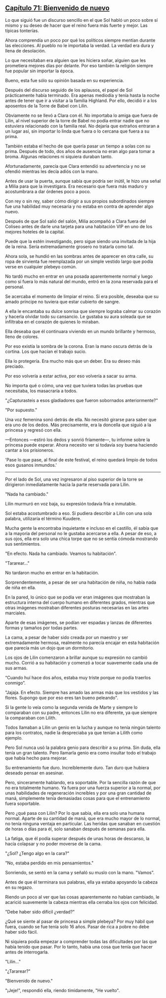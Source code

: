 
## [Capítulo 71: Bienvenido de nuevo](https://novelnext.dramanovels.io/nc/son-of-the-hero-king/chapter-71-welcome-back "Capítulo 71: Bienvenido de nuevo")


Lo que siguió fue un discurso sencillo en el que Sol habló un poco sobre sí mismo y su deseo de hacer que el reino fuera más fuerte y mejor. Las típicas tonterías.

Ahora comprendía un poco por qué los políticos siempre mentían durante las elecciones. Al pueblo no le importaba la verdad. La verdad era dura y llena de desolación.

Lo que necesitaban era alguien que les hiciera soñar, alguien que les prometiera mejores días por delante. Por eso también la religión siempre fue popular sin importar la época.

Bueno, esta fue sólo su opinión basada en su experiencia.

Después del discurso seguido de los aplausos, el papel de Sol prácticamente había terminado. Era apenas mediodía y tenía hasta la noche antes de tener que ir a visitar a la familia Highland. Por ello, decidió ir a los aposentos de la Torre de Babel con Lilin.

Obviamente no se llevó a Clara con él. No importaba lo amiga que fuera de Lilin, al nivel superior de la torre de Babel no podía entrar nadie que no estuviera relacionado con la familia real. No dejaría que extraños entraran a un lugar así, sin importar lo linda que fuera o lo cercana que fuera a su prima.

También estaba el hecho de que quería pasar un tiempo a solas con su prima. Después de todo, dos años de ausencia no eran algo para tomar a broma. Algunas relaciones ni siquiera duraban tanto. 

Afortunadamente, parecía que Clara entendió su advertencia y no se ofendió mientras les decía adiós con la mano.

Antes de usar la puerta, aunque sabía que podría ser inútil, le hizo una señal a Milia para que la investigara. Era necesario que fuera más maduro y acostumbrara a dar órdenes poco a poco.

Con rey o sin rey, saber cómo dirigir a sus propios subordinados siempre fue una habilidad muy necesaria y no estaba en contra de aprender algo nuevo. 

Después de que Sol salió del salón, Milia acompañó a Clara fuera del Coliseo antes de darle una tarjeta para una habitación VIP en uno de los mejores hoteles de la capital. 

Puede que la estén investigando, pero sigue siendo una invitada de la hija de la reina. Sería extremadamente grosero no tratarla como tal. 

Ahora sola, se hundió en las sombras antes de aparecer en otra calle, su ropa de sirvienta fue reemplazada por un simple vestido largo que podía verse en cualquier plebeyo común. 

No tardó mucho en entrar en una posada aparentemente normal y luego como si fuera lo más natural del mundo, entró en la zona reservada para el personal.

Se acercaba el momento de limpiar el reino. Si era posible, deseaba que su amado príncipe no tuviera que estar cubierto de sangre. 

A ella le encantaba su dulce sonrisa que siempre lograba calmar su corazón y hacerla olvidar todo su cansancio. Le gustaba su aura soleada que se infiltraba en el corazón de quienes lo miraban. 

Ella deseaba que él continuara viviendo en un mundo brillante y hermoso, lleno de colores. 

Por eso existía la sombra de la corona. Eran la mano oscura detrás de la cortina. Los que hacían el trabajo sucio. 

Ella lo protegería. Era mucho más que un deber. Era su deseo más preciado. 

Por eso volvería a estar activa, por eso volvería a sacar su arma. 

No importa qué o cómo, una vez que tuviera todas las pruebas que necesitaba, los masacraría a todos. 

"¿Capturasteis a esos gladiadores que fueron sobornados anteriormente?" 

"Por supuesto."

Una voz femenina sonó detrás de ella. No necesitó girarse para saber que era uno de los dedos. Más precisamente, era la doncella que siguió a la princesa y regresó con ella. 

—Entonces —estiró los dedos y sonrió fríamente—, tu informe sobre la princesa puede esperar. Ahora necesito ver si todavía soy buena haciendo cantar a los prisioneros.

'Pase lo que pase, al final de este festival, el reino quedará limpio de todos esos gusanos inmundos.'

----

Por el lado de Sol, una vez ingresaron al piso superior de la torre se dirigieron inmediatamente hacia la parte reservada para Lilin.

"Nada ha cambiado."

Lilin murmuró en voz baja, su expresión todavía fría e inmutable. 

Sol estaba acostumbrado a eso. Si pudiera describir a Lilin con una sola palabra, utilizaría el término Kuudere. 

Mucha gente la encontraba inquietante e incluso en el castillo, él sabía que a la mayoría del personal no le gustaba acercarse a ella. A pesar de eso, a sus ojos, ella era solo una chica torpe que no se sentía cómoda mostrando sus sentimientos. 

"En efecto. Nada ha cambiado. Veamos tu habitación".

"Tararear…"

No tardaron mucho en entrar en la habitación. 

Sorprendentemente, a pesar de ser una habitación de niña, no había nada de niña en ella. 

En la pared, lo único que se podía ver eran imágenes que mostraban la estructura interna del cuerpo humano en diferentes grados, mientras que otras imágenes mostraban diferentes posturas necesarias en las artes marciales. 

Aparte de esas imágenes, se podían ver espadas y lanzas de diferentes formas y tamaños por todas partes. 

La cama, a pesar de haber sido creada por un maestro y ser extremadamente hermosa, realmente no parecía encajar en esta habitación que parecía más un dojo que un dormitorio. 

Los ojos de Lilin comenzaron a brillar aunque su expresión no cambió mucho. Corrió a su habitación y comenzó a tocar suavemente cada una de sus armas. 

“Cuando huí hace dos años, estaba muy triste porque no podía traerlos conmigo”.

"Jajaja. En efecto. Siempre has amado las armas más que los vestidos y las flores. Supongo que por eso eres tan bueno peleando".

Si la gente lo veía como la segunda venida de Marte y siempre lo comparaban con su padre, entonces Lilin no era diferente, ya que siempre la comparaban con Lilith. 

Todos llamaban a Lilin un genio en la lucha y aunque no tenía ningún talento para los contratos, nadie la despreciaba ya que tenían a Lilith como ejemplo. 

Pero Sol nunca usó la palabra genio para describir a su prima. Sin duda, ella tenía un gran talento. Pero llamarla genio era como insultar todo el trabajo que había hecho para mejorar. 

Su entrenamiento fue duro. Increíblemente duro. Tan duro que hubiera deseado pensar en asesinar. 

Pero, sinceramente hablando, era soportable. Por la sencilla razón de que no era totalmente humano. Ya fuera por una fuerza superior a la normal, por unas habilidades de regeneración increíbles y por una gran cantidad de maná, simplemente tenía demasiadas cosas para que el entrenamiento fuera soportable. 

Pero ¿qué pasa con Lilin? Por lo que sabía, ella era solo una humana normal. Aparte de su cantidad de maná, que era mucho mayor de lo normal, no tenía ninguna ventaja en particular. Las heridas que sanaban en cuestión de horas o días para él, solo sanaban después de semanas para ella. 

La fatiga, que él podía superar después de unas horas de descanso, la hacía colapsar y no poder moverse de la cama. 

"¿Sol? ¿Tengo algo en la cara?" 

"No, estaba perdido en mis pensamientos." 

Sonriendo, se sentó en la cama y señaló su muslo con la mano. "Vamos".

Antes de que él terminara sus palabras, ella ya estaba apoyando la cabeza en su regazo. 

Riendo un poco al ver que las cosas aparentemente no habían cambiado, le acarició suavemente la cabeza mientras ella cerraba los ojos con felicidad. 

"Debe haber sido difícil ¿verdad?" 

¿Qué se siente al pasar de princesa a simple plebeya? Por muy hábil que fuera, cuando se fue tenía solo 16 años. Pasar de rica a pobre no debe haber sido fácil. 

Ni siquiera podía empezar a comprender todas las dificultades por las que había tenido que pasar. Por lo tanto, había una cosa que tenía que hacer antes de interrogarla. 

"Lilin…" 

"¿Tararear?" 

"Bienvenido de nuevo."

"¡Jeje!", respondió ella, riendo tímidamente, "He vuelto".